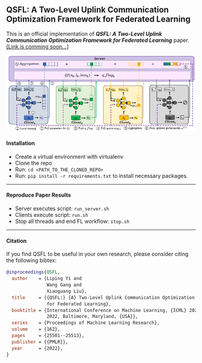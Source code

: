## QSFL: A Two-Level Uplink Communication Optimization Framework for Federated Learning
This is an official implementation of ***QSFL: A Two-Level Uplink Communication Optimization Framework for Federated Learning*** paper. [[Link is comming soon...]]()

![](QSFL_pipline.png)

#### Installation
- Create a virtual environment with virtualenv
- Clone the repo
- Run: ```cd <PATH_TO_THE_CLONED_REPO>```
- Run: ```pip install -r requirements.txt``` to install necessary packages.

---------

#### Reproduce Paper Results
- Server executes script: ```run_server.sh ```
- Clients execute script: ```run.sh```
- Stop all threads and end FL workflow: ```stop.sh```
---------



#### Citation

If you find QSFL to be useful in your own research, please consider citing the following bibtex:

```bib
@inproceedings{QSFL,
  author    = {Liping Yi and
               Wang Gang and
               Xiaoguang Liu},
  title     = {{QSFL:} {A} Two-Level Uplink Communication Optimization Framework
               for Federated Learning},
  booktitle = {International Conference on Machine Learning, {ICML} 2022, 17-23 July
               2022, Baltimore, Maryland, {USA}},
  series    = {Proceedings of Machine Learning Research},
  volume    = {162},
  pages     = {25501--25513},
  publisher = {{PMLR}},
  year      = {2022},
}
```
